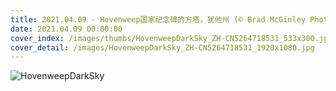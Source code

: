 ```yaml
---
title: 2021.04.09 - Hovenweep国家纪念碑的方塔，犹他州 (© Brad McGinley Photography/Getty Images)
date: 2021.04.09 00:00:00
cover_index: /images/thumbs/HovenweepDarkSky_ZH-CN5264718531_533x300.jpg
cover_detail: /images/HovenweepDarkSky_ZH-CN5264718531_1920x1080.jpg
---
```


![HovenweepDarkSky](/images/HovenweepDarkSky_ZH-CN5264718531_1920x1080.jpg)
